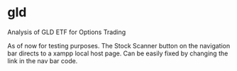 # gld
Analysis of GLD ETF for Options Trading


As of now for testing purposes. The Stock Scanner button on the navigation bar directs to a xampp local host page. 
Can be easily fixed by changing the link in the nav bar code.

